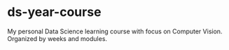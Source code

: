 # ds-year-course
My personal Data Science learning course with focus on Computer Vision. Organized by weeks and modules.
